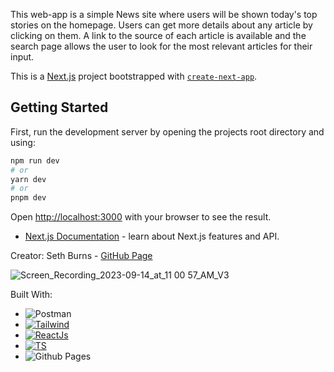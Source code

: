 This web-app is a simple News site where users will be shown today's top stories on the homepage. Users can get more details about any article by clicking on them. A link to the source of each article is available and the search page allows the user to look for the most relevant articles for their input.

This is a [Next.js](https://nextjs.org/) project bootstrapped with [`create-next-app`](https://github.com/vercel/next.js/tree/canary/packages/create-next-app).

## Getting Started

First, run the development server by opening the projects root directory and using:

```bash
npm run dev
# or
yarn dev
# or
pnpm dev
```

Open [http://localhost:3000](http://localhost:3000) with your browser to see the result.
- [Next.js Documentation](https://nextjs.org/docs) - learn about Next.js features and API.

Creator: Seth Burns - [GitHub Page](https://github.com/SethBurns)

![Screen_Recording_2023-09-14_at_11 00 57_AM_V3](https://github.com/SethBurns/newsapp/assets/123792434/2ad218b3-5f91-45d1-a75e-c1787f21107b)

Built With:
* ![Postman](https://img.shields.io/badge/Postman-FF6C37?style=for-the-badge&logo=postman&logoColor=white)
* [![Tailwind][Tailwind]][Tailwind-url]
* [![ReactJs][ReactJs]][ReactJs-url]
* [![TS][TS]][TS-url]
* ![Github Pages](https://img.shields.io/badge/github%20pages-121013?style=for-the-badge&logo=github&logoColor=white)





<!-- MARKDOWN LINKS & IMAGES -->
<!-- https://www.markdownguide.org/basic-syntax/#reference-style-links -->
[seth-li-url]: https://www.linkedin.com/in/seth-burns-aa339bba/
[ReactJs]: https://img.shields.io/badge/next.js-000000?style=for-the-badge&logo=nextdotjs&logoColor=white
[ReactJs-url]: https://nextjs.org/
[TS]: https://shields.io/badge/TypeScript-3178C6?logo=TypeScript&logoColor=FFF&style=flat-square
[TS-url]: https://www.typescriptlang.org/
[Tailwind]: https://img.shields.io/badge/Tailwind-191970?style=for-the-badge&logo=tailwindcss&logoColor=white
[Tailwind-url]: https://tailwindcss.com/
